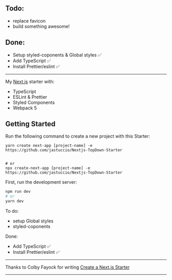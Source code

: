 ## Todo:

- replace favicon
- build something awesome!

## Done:

- Setup styled-coponents & Global styles ✅
- Add TypeScript ✅
- Install Prettier/eslint ✅

---

My [Next.js](https://nextjs.org/) starter with:

- TypeScript
- ESLint & Prettier
- Styled Components
- Webpack 5

## Getting Started

Run the following command to create a new project with this Starter:

```
yarn create next-app [project-name] -e https://github.com/jastuccio/Nextjs-TopDown-Starter


# or
npx create-next-app [project-name] -e https://github.com/jastuccio/Nextjs-TopDown-Starter
```

First, run the development server:

```bash
npm run dev
# or
yarn dev
```

To do:

- setup Global styles
- styled-coponents

Done:

- Add TypeScript ✅
- Install Prettier/eslint ✅

---

Thanks to Colby Fayock for writing [Create a Next.js Starter](https://www.freecodecamp.org/news/how-to-create-a-nextjs-starter-to-easily-bootstrap-a-new-react-app/)

---

